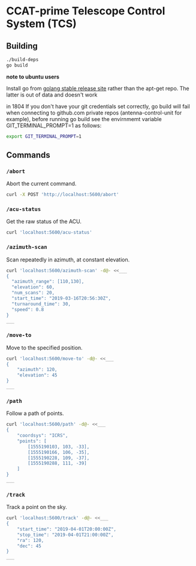 # CCAT-prime Telescope Control System (TCS)

## Building

```sh
./build-deps
go build
```
**note to ubuntu users**

Install go from [golang stable release site](https://golang.org/dl/)  rather than the apt-get repo. The latter is out of data and doesn't work

in 1804 If you don't have your git credentials set correctly, go build will fail when connecting to github.com private repos (antenna-control-unit for example), before running go build see the envirnmemt variable GIT_TERMINAL_PROMPT=1 as follows:
```sh
export GIT_TERMINAL_PROMPT=1
```
## Commands

### `/abort`

Abort the current command.

```sh
curl -X POST 'http://localhost:5600/abort'
```

### `/acu-status`

Get the raw status of the ACU.

```sh
curl 'localhost:5600/acu-status'
```

### `/azimuth-scan`

Scan repeatedly in azimuth, at constant elevation.

```sh
curl 'localhost:5600/azimuth-scan' -d@- <<___
{
  "azimuth_range": [110,130],
  "elevation": 60,
  "num_scans": 20,
  "start_time": "2019-03-16T20:56:30Z",
  "turnaround_time": 30,
  "speed": 0.8
}
___
```

### `/move-to`

Move to the specified position.

```sh
curl 'localhost:5600/move-to' -d@- <<___
{
    "azimuth": 120,
    "elevation": 45
}
___
```

### `/path`

Follow a path of points.

```sh
curl 'localhost:5600/path' -d@- <<___
{
    "coordsys": "ICRS",
    "points": [
        [1555190103, 103, -33],
        [1555190166, 106, -35],
        [1555190228, 109, -37],
        [1555190288, 111, -39]
    ]
}
___
```

### `/track`

Track a point on the sky.

```sh
curl 'localhost:5600/track' -d@- <<___
{
    "start_time": "2019-04-01T20:00:00Z",
    "stop_time": "2019-04-01T21:00:00Z",
    "ra": 120,
    "dec": 45
}
___
```

